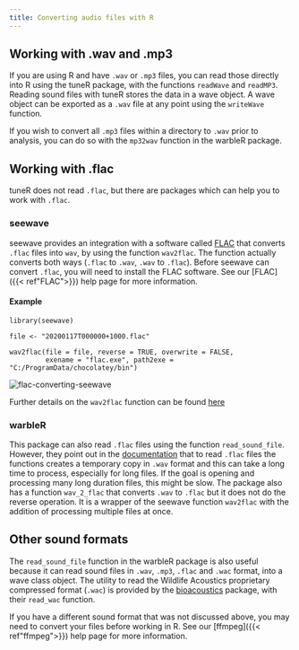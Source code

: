 ```yaml
---
title: Converting audio files with R
---
```

## Working with .wav and .mp3

If you are using R and have `.wav` or `.mp3` files, you can read those
directly into R using the tuneR package, with the functions `readWave` and
`readMP3`. Reading sound files with tuneR stores the data in a wave object. A
wave object can be exported as a `.wav` file at any point using the `writeWave`
function.

If you wish to convert all `.mp3` files within a directory to `.wav` prior to
analysis, you can do so with the `mp32wav` function in the warbleR package. 

## Working with .flac
tuneR does not read `.flac`, but there are packages which can help you to
work with `.flac`. 

### seewave
seewave provides an integration with a software called
[FLAC](https://xiph.org/flac/index.html) that converts `.flac` files into `wav`,
by using the function `wav2flac`. The function actually converts both ways
(`.flac` to `.wav`, `.wav` to `.flac`). Before seewave can convert `.flac`, you
will need to install the FLAC software. See our [FLAC]({{< ref"FLAC">}}) help
page for more information. 

#### Example    
```
library(seewave)

file <- "20200117T000000+1000.flac"

wav2flac(file = file, reverse = TRUE, overwrite = FALSE, 
         exename = "flac.exe", path2exe = "C:/ProgramData/chocolatey/bin")
```

![flac-converting-seewave](flac-converting-seewave.JPG) 

Further details on the `wav2flac` function can be found
[here](https://rdrr.io/cran/seewave/man/wav2flac.html)

### warbleR
This package can also read `.flac` files using the function `read_sound_file`.
However, they point out in the
[documentation](https://cran.r-project.org/web/packages/warbleR/warbleR.pdf)
that to read `.flac` files the functions creates a temporary copy in `.wav`
format and this can take a long time to process, especially for long files. If
the goal is opening and processing many long duration files, this might be slow.
The package also has a function `wav_2_flac` that converts `.wav` to `.flac` but
it does not do the reverse operation. It is a wrapper of the seewave function
`wav2flac` with the addition of processing multiple files at once.

## Other sound formats
The `read_sound_file` function in the warbleR package is also useful because it
can read sound files in `.wav`, `.mp3`, `.flac` and `.wac` format, into a wave
class object. The utility to read the Wildlife Acoustics proprietary compressed
format (`.wac`) is provided by the
[bioacoustics](https://cran.r-project.org/web/packages/bioacoustics/index.html)
package, with their `read_wac` function.  

If you have a different sound format that was not discussed above, you may need
to convert your files before working in R. See our [ffmpeg]({{< ref"ffmpeg">}})
help page for more information. 